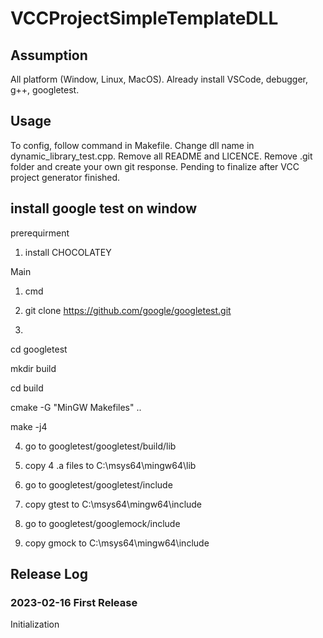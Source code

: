 # VCCProjectSimpleTemplateDLL


## Assumption
All platform (Window, Linux, MacOS).
Already install VSCode, debugger, g++, googletest.

## Usage
To config, follow command in Makefile.
Change dll name in dynamic_library_test.cpp.
Remove all README and LICENCE.
Remove .git folder and create your own git response.
Pending to finalize after VCC project generator finished.

## install google test on window

prerequirment
1. install CHOCOLATEY


Main

1. cmd

2. git clone https://github.com/google/googletest.git

3. 

cd googletest

mkdir build

cd build

cmake -G "MinGW Makefiles" ..

make -j4

4. go to googletest/googletest/build/lib

5. copy 4 .a files to  C:\msys64\mingw64\lib

6. go to googletest/googletest/include

7. copy gtest to C:\msys64\mingw64\include

8. go to googletest/googlemock/include

9. copy gmock to C:\msys64\mingw64\include

## Release Log

### 2023-02-16 First Release
Initialization